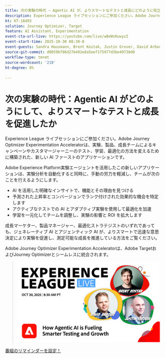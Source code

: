 ```yaml
---
title: 次の実験の時代 – Agentic AI が、よりスマートなテストと成長にどのように役立っているか
description: Experience League ライブセッションにご参加ください。Adobe Journey Optimizer Experimentation Acceleratorは、実験、製品、成長チームによるキャンペーンやカスタマージャーニーのテスト、学習、最適化の方法を変えるために構築された、新しい AI ファーストのアプリケーションです。
kt: KT-18493
solution: Journey Optimizer, Target
feature: AI Assistant, Experimentation
event-cta-url-live: https://youtube.com/live/w8eWsKuwyzI
event-start-time: 2025-10-30 08:30-8
event-guests: Sandra Hausmann, Brent Kostak, Justin Grover, David Arbour
source-git-commit: d0059bf86d27b492e8a5eef175977d3be49738d0
workflow-type: tm+mt
source-wordcount: '210'
ht-degree: 0%

---
```



# 次の実験の時代：Agentic AI がどのようにして、よりスマートなテストと成長を促進したか

Experience League ライブセッションにご参加ください。Adobe Journey Optimizer Experimentation Acceleratorは、実験、製品、成長チームによるキャンペーンやカスタマージャーニーのテスト、学習、最適化の方法を変えるために構築された、新しい AI ファーストのアプリケーションです。

Adobe Experience Platform実験エージェントを活用したこの新しいアプリケーションは、実験分析を自動化すると同時に、手動の労力を軽減し、チームが次のことを行えるようにします。

- AI を活用した明確なインサイトで、機能とその理由を見つける
- 予測された上昇率とコンバージョンでランク付けされた効果的な機会を特定します
- アクティブなテストでの AI とアダプティブ実験を使用して最適化を加速
- 学習を一元化してチームを調整し、実験の影響と ROI を拡大します

成長マーケター、製品マネージャー、最適化ストラテジストのいずれであっても、ジェネレーティブ AI とアジェンティック AI が、よりスマートで迅速な意思決定により実験を促進し、測定可能な成長を推進している方法をご覧ください。

Adobe Journey Optimizer Experimentation Acceleratorは、Adobe TargetおよびJourney Optimizerとシームレスに統合されます。

>![&#x200B; バナーを表示 &#x200B;](/help/experience-league-live/assets/exl-live-episode-10-30-25-web-banner.png)

[&#x200B; 番組のリマインダーを設定！](https://youtube.com/live/w8eWsKuwyzI)
